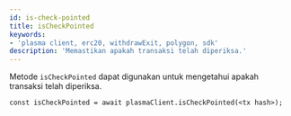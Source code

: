 ```yaml
---
id: is-check-pointed
title: isCheckPointed
keywords:
- 'plasma client, erc20, withdrawExit, polygon, sdk'
description: 'Memastikan apakah transaksi telah diperiksa.'
---
```


Metode `isCheckPointed` dapat digunakan untuk mengetahui apakah transaksi telah diperiksa.

```
const isCheckPointed = await plasmaClient.isCheckPointed(<tx hash>);
```
